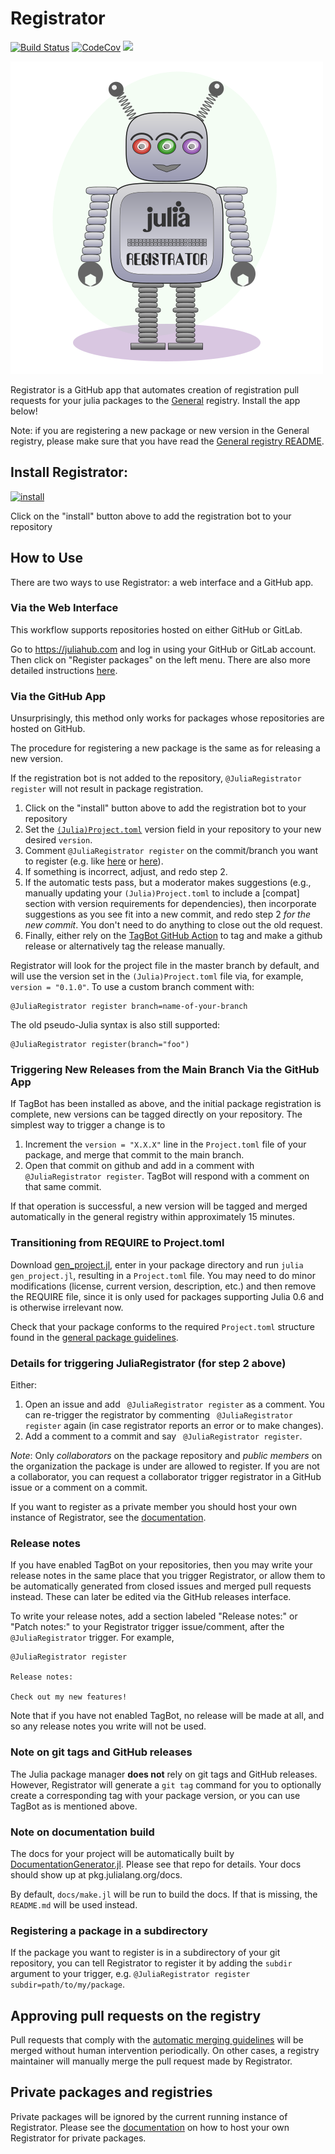 # Registrator

[![Build Status](https://travis-ci.com/JuliaRegistries/Registrator.jl.svg?branch=master)](https://travis-ci.com/JuliaRegistries/Registrator.jl)
[![CodeCov](https://codecov.io/gh/JuliaRegistries/Registrator.jl/branch/master/graph/badge.svg)](https://codecov.io/gh/JuliaRegistries/Registrator.jl)
[![](https://img.shields.io/badge/docs-latest-blue.svg)](https://JuliaRegistries.github.io/Registrator.jl/dev)

!["amelia robot logo"](graphics/logo.png)

Registrator is a GitHub app that automates creation of registration pull requests for your julia packages to the [General](https://github.com/JuliaRegistries/General) registry. Install the app below!

Note: if you are registering a new package or new version in the General registry, please make sure that you have read the [General registry README](https://github.com/JuliaRegistries/General/blob/master/README.md).

## Install Registrator:

[![install](https://img.shields.io/badge/-install%20app-blue.svg)](https://github.com/apps/juliateam-registrator/installations/new)

Click on the "install" button above to add the registration bot to your repository

## How to Use

There are two ways to use Registrator: a web interface and a GitHub app.

### Via the Web Interface

This workflow supports repositories hosted on either GitHub or GitLab.

Go to https://juliahub.com and log in using your GitHub or GitLab account. Then click on "Register packages" on the left menu.
There are also more detailed instructions [here](https://juliaregistries.github.io/Registrator.jl/stable/webui/#Usage-(For-Package-Maintainers)-1).

### Via the GitHub App

Unsurprisingly, this method only works for packages whose repositories are hosted on GitHub.

The procedure for registering a new package is the same as for releasing a new version.  

If the registration bot is not added to the repository, `@JuliaRegistrator register` will not result in package registration.

1. Click on the "install" button above to add the registration bot to your repository
2. Set the [`(Julia)Project.toml`](Project.toml) version field in your repository to your new desired `version`.
3. Comment `@JuliaRegistrator register` on the commit/branch you want to register (e.g. like [here](https://github.com/JuliaRegistries/Registrator.jl/issues/61#issuecomment-483486641) or [here](https://github.com/chakravala/Grassmann.jl/commit/3c3a92610ebc8885619f561fe988b0d985852fce#commitcomment-33233149)).
4. If something is incorrect, adjust, and redo step 2.
5. If the automatic tests pass, but a moderator makes suggestions (e.g., manually updating your `(Julia)Project.toml` to include a [compat] section with version requirements for dependencies), then incorporate suggestions as you see fit into a new commit, and redo step 2 _for the new commit_.  You don't need to do anything to close out the old request.
6. Finally, either rely on the [TagBot GitHub Action](https://github.com/marketplace/actions/julia-tagbot) to tag and make a github release or alternatively tag the release manually.

Registrator will look for the project file in the master branch by default, and will use the version set in the `(Julia)Project.toml` file via, for example, `version = "0.1.0"`. To use a custom branch comment with:

```
@JuliaRegistrator register branch=name-of-your-branch
```

The old pseudo-Julia syntax is also still supported:

```
@JuliaRegistrator register(branch="foo")
```

### Triggering New Releases from the Main Branch Via the GitHub App
If TagBot has been installed as above, and the initial package registration is complete, new versions can be tagged directly on your repository.  The simplest way to trigger a change is to
1. Increment the `version = "X.X.X"` line in the `Project.toml` file of your package, and merge that commit to the main branch.
2. Open that commit on github and add in a comment with `@JuliaRegistrator register`.  TagBot will respond with a comment on that same commit.

If that operation is successful, a new version will be tagged and merged automatically in the general registry within approximately 15 minutes.

### Transitioning from REQUIRE to Project.toml

Download [gen_project.jl](https://github.com/JuliaLang/Pkg.jl/blob/934f8b71eb436da6d2bdb30ccfc80e5e11891c5b/bin/gen_project.jl), enter in your package directory and run `julia gen_project.jl`, resulting in a `Project.toml` file. You may need to do minor modifications (license, current version, description, etc.) and then remove the REQUIRE file, since it is only used for packages supporting Julia 0.6 and is otherwise irrelevant now.

Check that your package conforms to the required `Project.toml` structure found in the [general package guidelines](https://julialang.github.io/Pkg.jl/v1/creating-packages/).

### Details for triggering JuliaRegistrator (for step 2 above)

Either:

1. Open an issue and add ` @JuliaRegistrator register` as a comment.  You can re-trigger the registrator by commenting ` @JuliaRegistrator register` again (in case registrator reports an error or to make changes).
2. Add a comment to a commit and say ` @JuliaRegistrator register`.

*Note*: Only *collaborators* on the package repository and *public members* on the organization the package is under are allowed to register. If you are not a collaborator, you can request a collaborator trigger registrator in a GitHub issue or a comment on a commit.

If you want to register as a private member you should host your own instance of Registrator, see the [documentation](https://juliaregistries.github.io/Registrator.jl/stable/hosting/).

### Release notes

If you have enabled TagBot on your repositories, then you may write your release notes in the same place that you trigger Registrator, or allow them to be automatically generated from closed issues and merged pull requests instead.
These can later be edited via the GitHub releases interface.

To write your release notes, add a section labeled "Release notes:" or "Patch notes:" to your Registrator trigger issue/comment, after the `@JuliaRegistrator` trigger. For example,
```
@JuliaRegistrator register

Release notes:

Check out my new features!
```

Note that if you have not enabled TagBot, no release will be made at all, and so any release notes you write will not be used.

### Note on git tags and GitHub releases

The Julia package manager **does not** rely on git tags and GitHub releases. However, Registrator will generate a `git tag` command for you to optionally create a corresponding tag with your package version, or you can use TagBot as is mentioned above.

### Note on documentation build

The docs for your project will be automatically built by [DocumentationGenerator.jl](https://github.com/JuliaDocs/DocumentationGenerator.jl). Please see that repo for details. Your docs should show up at pkg.julialang.org/docs.

By default, `docs/make.jl` will be run to build the docs. If that is missing, the `README.md` will be used instead.

### Registering a package in a subdirectory

If the package you want to register is in a subdirectory of your git repository, you can tell Registrator to register it by adding the `subdir` argument to your trigger, e.g. `@JuliaRegistrator register subdir=path/to/my/package`.

## Approving pull requests on the registry

Pull requests that comply with the [automatic merging guidelines](https://juliaregistries.github.io/RegistryCI.jl/stable/guidelines) will be merged without human intervention periodically. On other cases, a registry maintainer will manually merge the pull request made by Registrator.

## Private packages and registries

Private packages will be ignored by the current running instance of Registrator.
Please see the [documentation](https://juliaregistries.github.io/Registrator.jl/stable/hosting/) on how to host your own Registrator for private packages.
